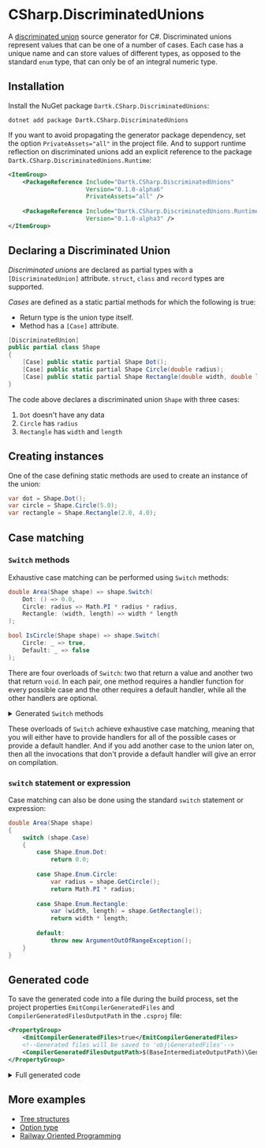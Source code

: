 # CSharp.DiscriminatedUnions

A [discriminated union](https://en.wikipedia.org/wiki/Tagged_union) source generator for C#. Discriminated unions represent values that can be one of a number of cases. Each case has a unique name and can store values of different types, as opposed to the standard `enum` type, that can only be of an integral numeric type.


## Installation

Install the NuGet package `Dartk.CSharp.DiscriminatedUnions`:

```
dotnet add package Dartk.CSharp.DiscriminatedUnions
```

If you want to avoid propagating the generator package dependency, set the option `PrivateAssets="all"` in the project file. And to support runtime reflection on discriminated unions add an explicit reference to the package `Dartk.CSharp.DiscriminatedUnions.Runtime`:

```xml
<ItemGroup>
    <PackageReference Include="Dartk.CSharp.DiscriminatedUnions"
                      Version="0.1.0-alpha6"
                      PrivateAssets="all" />
    
    <PackageReference Include="Dartk.CSharp.DiscriminatedUnions.Runtime"
                      Version="0.1.0-alpha3" />
</ItemGroup>
```


## Declaring a Discriminated Union

*Discriminated unions* are declared as partial types with a `[DiscriminatedUnion]` attribute. `struct`, `class` and `record` types are supported.

*Cases* are defined as a static partial methods for which the following is true:
* Return type is the union type itself.
* Method has a `[Case]` attribute.

```c#
[DiscriminatedUnion]
public partial class Shape
{
    [Case] public static partial Shape Dot();
    [Case] public static partial Shape Circle(double radius);
    [Case] public static partial Shape Rectangle(double width, double length);
}
```

The code above declares a discriminated union `Shape` with three cases:

1) `Dot` doesn't have any data
2) `Circle` has `radius`
3) `Rectangle` has `width` and `length`


## Creating instances

One of the case defining static methods are used to create an instance of the union:

```c#
var dot = Shape.Dot();
var circle = Shape.Circle(5.0);
var rectangle = Shape.Rectangle(2.0, 4.0);
```


## Case matching

### `Switch` methods

Exhaustive case matching can be performed using `Switch` methods:

```c#
double Area(Shape shape) => shape.Switch(
    Dot: () => 0.0,
    Circle: radius => Math.PI * radius * radius,
    Rectangle: (width, length) => width * length
);
```

```c#
bool IsCircle(Shape shape) => shape.Switch(
    Circle: _ => true,
    Default: _ => false
);
```

There are four overloads of `Switch`: two that return a value and another two that return `void`.
In each pair, one method requires a handler function for every possible case and the
other requires a default handler, while all the other handlers are optional.

<details>
    <summary>Generated <code>Switch</code> methods</summary>

```c#
// Returns value
partial class Shape
{
    public TResult Switch<TResult>(
        Func<TResult> Dot,
        Func<double, TResult> Circle,
        Func<double, double, TResult> Rectangle);

    public TResult Switch<TResult>(
        Func<Shape, TResult> Default,
        Func<TResult>? Dot = null,
        Func<double, TResult>? Circle = null,
        Func<double, double, TResult>? Rectangle = null);
}
        
        
// Returns void
partial class Shape
{
    public void Switch(
        Action Dot,
        Action<double> Circle,
        Action<double, double> Rectangle);

    public void Switch(
        Action<Shape> Default,
        Action? Dot = null,
        Action<double>? Circle = null,
        Action<double, double>? Rectangle = null);
}
```

</details>

These overloads of `Switch` achieve exhaustive case matching, meaning that you will either have to
provide handlers for all of the possible cases or provide a default handler. And if you add another
case to the union later on, then all the invocations that don't provide a default handler will give
an error on compilation.


### `switch` statement or expression

Case matching can also be done using the standard `switch` statement or expression:

```c#
double Area(Shape shape)
{
    switch (shape.Case)
    {
        case Shape.Enum.Dot:
            return 0.0;
            
        case Shape.Enum.Circle:
            var radius = shape.GetCircle();
            return Math.PI * radius;
            
        case Shape.Enum.Rectangle:
            var (width, length) = shape.GetRectangle();
            return width * length;
            
        default:
            throw new ArgumentOutOfRangeException();
    }
}
```


## Generated code

To save the generated code into a file during the build process, set the project properties
`EmitCompilerGeneratedFiles` and `CompilerGeneratedFilesOutputPath` in the `.csproj` file:

```xml
<PropertyGroup>
    <EmitCompilerGeneratedFiles>true</EmitCompilerGeneratedFiles>
    <!--Generated files will be saved to 'obj\GeneratedFiles'-->
    <CompilerGeneratedFilesOutputPath>$(BaseIntermediateOutputPath)\GeneratedFiles </CompilerGeneratedFilesOutputPath>
</PropertyGroup>
```

<details>
    <summary>Full generated code</summary>

```c#
#nullable enable

public partial class Shape {

    public enum Enum {
        Dot,
        Circle,
        Rectangle,
    }
        
    private Shape(Enum Case, double Circle_radius = default!, double Rectangle_width = default!, double Rectangle_length = default!) {
        this.Case = Case;
        this.Circle_radius = Circle_radius;
        this.Rectangle_width = Rectangle_width;
        this.Rectangle_length = Rectangle_length;
    }
    
    public Enum Case { get; }
    private readonly double Circle_radius;
    private readonly double Rectangle_width;
    private readonly double Rectangle_length;
    
    public static partial Shape Dot() {
        return new Shape(Case: Enum.Dot);
    }
    
    public bool IsDot => this.Case == Enum.Dot;
    
    public static partial Shape Circle(double radius) {
        return new Shape(Circle_radius: radius, Case: Enum.Circle);
    }
    
    public bool IsCircle => this.Case == Enum.Circle;
    
    public bool TryGetCircle(out double radius) {
        radius = this.Circle_radius;
        return this.IsCircle;
    }
    
    public double GetCircle() {
        if (!this.IsCircle) {
            throw new InvalidOperationException($"Cannot get 'Circle' for '{this.Case}'.");
        }
        
        return this.Circle_radius;
    }
    
    public static partial Shape Rectangle(double width, double length) {
        return new Shape(Rectangle_width: width, Rectangle_length: length, Case: Enum.Rectangle);
    }
    
    public bool IsRectangle => this.Case == Enum.Rectangle;
    
    public bool TryGetRectangle(out double width, out double length) {
        width = this.Rectangle_width;
        length = this.Rectangle_length;
        return this.IsRectangle;
    }
    
    public (double width, double length) GetRectangle() {
        if (!this.IsRectangle) {
            throw new InvalidOperationException($"Cannot get 'Rectangle' for '{this.Case}'.");
        }
        
        return (this.Rectangle_width, this.Rectangle_length);
    }

    public TResult Switch<TResult>(Func<TResult> Dot, Func<double, TResult> Circle, Func<double, double, TResult> Rectangle) {
        switch (this.Case) {
            case Enum.Dot: return Dot();
            case Enum.Circle: return Circle(this.Circle_radius);
            case Enum.Rectangle: return Rectangle(this.Rectangle_width, this.Rectangle_length);
            default: throw new ArgumentOutOfRangeException($"Invalid union case '{this.Case}'");
        }
    }

    public TResult Switch<TResult>(Func<Shape, TResult> Default, Func<TResult>? Dot = null, Func<double, TResult>? Circle = null, Func<double, double, TResult>? Rectangle = null) {
        switch (this.Case) {
            case Enum.Dot: return Dot != null ? Dot() : Default(this);
            case Enum.Circle: return Circle != null ? Circle(this.Circle_radius) : Default(this);
            case Enum.Rectangle: return Rectangle != null ? Rectangle(this.Rectangle_width, this.Rectangle_length) : Default(this);
            default: throw new ArgumentOutOfRangeException($"Invalid union case '{this.Case}'");
        }
    }

    public void Switch(Action Dot, Action<double> Circle, Action<double, double> Rectangle) {
        switch (this.Case) {
            case Enum.Dot: Dot(); break;
            case Enum.Circle: Circle(this.Circle_radius); break;
            case Enum.Rectangle: Rectangle(this.Rectangle_width, this.Rectangle_length); break;
            default: throw new ArgumentOutOfRangeException($"Invalid union case '{this.Case}'");
        }
    }

    public void Switch(Action<Shape> Default, Action? Dot = null, Action<double>? Circle = null, Action<double, double>? Rectangle = null) {
        switch (this.Case) {
            case Enum.Dot: if (Dot != null) { Dot(); } else { Default(this); } break;
            case Enum.Circle: if (Circle != null) { Circle(this.Circle_radius); } else { Default(this); } break;
            case Enum.Rectangle: if (Rectangle != null) { Rectangle(this.Rectangle_width, this.Rectangle_length); } else { Default(this); } break;
            default: throw new ArgumentOutOfRangeException($"Invalid union case '{this.Case}'");
        }
    }
    
    public override string ToString() {
        switch (this.Case) {
            case Enum.Dot: return $"Dot()";
            case Enum.Circle: return $"Circle({this.Circle_radius})";
            case Enum.Rectangle: return $"Rectangle({this.Rectangle_width}, {this.Rectangle_length})";
            default: throw new ArgumentOutOfRangeException($"Invalid union case '{this.Case}'");
        }
    }
}
```

</details>


## More examples

* [Tree structures](./Docs/tree-structures.md)
* [Option type](./Docs/option.md)
* [Railway Oriented Programming](./Docs/railway-oriented-programming.md)
